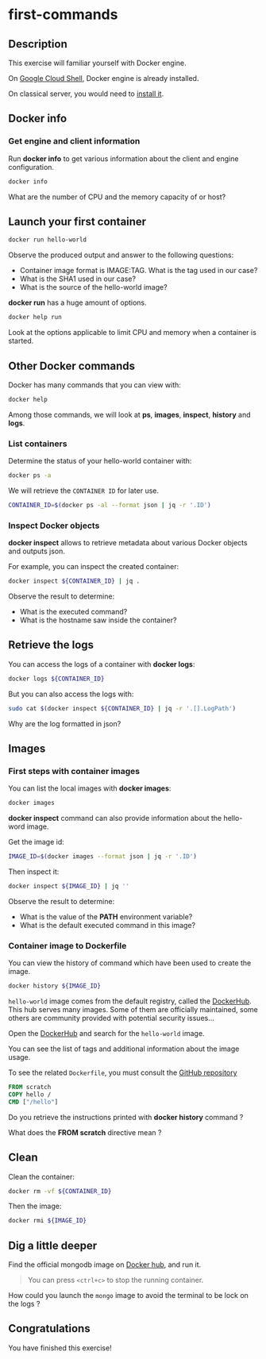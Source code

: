 # first-commands

<walkthrough-tutorial-duration duration="25.0"></walkthrough-tutorial-duration>

## Description

This exercise will familiar yourself with Docker engine.

On [Google Cloud Shell](https://cloud.google.com/shell), Docker engine is already installed.

On classical server, you would need to [install it](https://docs.docker.com/engine/install/).

## Docker info

### Get engine and client information

Run **docker info** to get various information about the client and engine configuration.

```sh
docker info
```

What are the number of CPU and the memory capacity of or host?

## Launch your first container

```sh
docker run hello-world
```

Observe the produced output and answer to the following questions:

* Container image format is IMAGE:TAG. What is the tag used in our case?
* What is the SHA1 used in our case?
* What is the source of the hello-world image?

**docker run** has a huge amount of options.

```sh
docker help run
```

Look at the  options applicable to limit CPU and memory when a container is started.

## Other Docker commands

Docker has many commands that you can view with:

```sh
docker help
```

Among those commands, we will look at **ps**, **images**, **inspect**, **history** and **logs**.

### List containers

Determine the status of your hello-world container with:

```sh
docker ps -a
```

We will retrieve the `CONTAINER ID` for later use.

```sh
CONTAINER_ID=$(docker ps -al --format json | jq -r '.ID')
```

### Inspect Docker objects

**docker inspect** allows to retrieve metadata about various Docker objects and outputs json.

For example, you can inspect the created container:

```sh
docker inspect ${CONTAINER_ID} | jq .
```

Observe the result to determine:
* What is the executed command?
* What is the hostname saw inside the container?

## Retrieve the logs

You can access the logs of a container with **docker logs**:

```sh
docker logs ${CONTAINER_ID}
```

But you can also access the logs with:

```sh
sudo cat $(docker inspect ${CONTAINER_ID} | jq -r '.[].LogPath')
```

Why are the log formatted in json?

## Images

### First steps with container images

You can list the local images with **docker images**:

```sh
docker images
```

**docker inspect** command can also provide information about the hello-word image.

Get the image id:

```sh
IMAGE_ID=$(docker images --format json | jq -r '.ID')
```

Then inspect it:

```sh
docker inspect ${IMAGE_ID} | jq ''
```

Observe the result to determine:
* What is the value of the **PATH** environment variable?
* What is the default executed command in this image?

### Container image to Dockerfile

You can view the history of command which have been used to create the image.

```sh
docker history ${IMAGE_ID}
```

`hello-world` image comes from the default registry, called  the [DockerHub](https://hub.docker.com/). 
This hub serves many images. Some of them are officially maintained, some others are community provided 
with potential security issues...

Open the [DockerHub](https://hub.docker.com/) and search for the `hello-world` image.

You can see the list of tags and additional information about the image usage.

To see the related `Dockerfile`, you must consult the 
[GitHub repository](https://github.com/docker-library/hello-world/blob/master/amd64/hello-world/Dockerfile)

```Dockerfile
FROM scratch
COPY hello /
CMD ["/hello"]
```

Do you retrieve the instructions printed with **docker history** command ?

What does the **FROM scratch** directive mean ?

## Clean

Clean the container:
```sh
docker rm -vf ${CONTAINER_ID}
```

Then the image:

```sh
docker rmi ${IMAGE_ID}
```

## Dig a little deeper

Find the official mongodb image on [Docker hub](https://hub.docker.com/search?q=mongodb), and run it.

> You can press `<ctrl+c>` to stop the running container.

How could you launch the `mongo` image to avoid the terminal to be lock on the logs ?

## Congratulations

You have finished this exercise!

<walkthrough-conclusion-trophy></walkthrough-conclusion-trophy>
